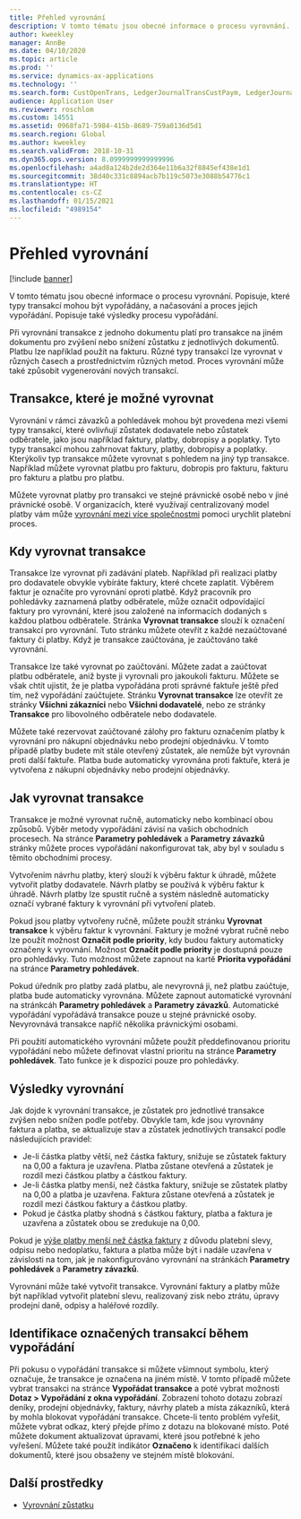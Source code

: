 ```yaml
---
title: Přehled vyrovnání
description: V tomto tématu jsou obecné informace o procesu vyrovnání. Popisuje, které typy transakcí mohou být vypořádány, a načasování a proces jejich vypořádání. Popisuje také výsledky procesu vypořádání.
author: kweekley
manager: AnnBe
ms.date: 04/10/2020
ms.topic: article
ms.prod: ''
ms.service: dynamics-ax-applications
ms.technology: ''
ms.search.form: CustOpenTrans, LedgerJournalTransCustPaym, LedgerJournalTransVendPaym, VendOpenTrans
audience: Application User
ms.reviewer: roschlom
ms.custom: 14551
ms.assetid: 0968fa71-5984-415b-8689-759a0136d5d1
ms.search.region: Global
ms.author: kweekley
ms.search.validFrom: 2018-10-31
ms.dyn365.ops.version: 8.0999999999999996
ms.openlocfilehash: a4ad8a124b2de2d364e11b6a32f8845ef438e1d1
ms.sourcegitcommit: 38d40c331c8894acb7b119c5073e3088b54776c1
ms.translationtype: HT
ms.contentlocale: cs-CZ
ms.lasthandoff: 01/15/2021
ms.locfileid: "4989154"
---
```

# <a name="settlement-overview"></a>Přehled vyrovnání

[!include [banner](../includes/banner.md)]

V tomto tématu jsou obecné informace o procesu vyrovnání. Popisuje, které typy transakcí mohou být vypořádány, a načasování a proces jejich vypořádání. Popisuje také výsledky procesu vypořádání.

Při vyrovnání transakce z jednoho dokumentu platí pro transakce na jiném dokumentu pro zvýšení nebo snížení zůstatku z jednotlivých dokumentů. Platbu lze například použít na fakturu. Různé typy transakcí lze vyrovnat v různých časech a prostřednictvím různých metod. Proces vyrovnání může také způsobit vygenerování nových transakcí.

## <a name="what-transactions-can-be-settled"></a>Transakce, které je možné vyrovnat

Vyrovnání v rámci závazků a pohledávek mohou být provedena mezi všemi typy transakcí, které ovlivňují zůstatek dodavatele nebo zůstatek odběratele, jako jsou například faktury, platby, dobropisy a poplatky. Tyto typy transakcí mohou zahrnovat faktury, platby, dobropisy a poplatky. Kterýkoliv typ transakce můžete vyrovnat s pohledem na jiný typ transakce. Například můžete vyrovnat platbu pro fakturu, dobropis pro fakturu, fakturu pro fakturu a platbu pro platbu.

Můžete vyrovnat platby pro transakci ve stejné právnické osobě nebo v jiné právnické osobě. V organizacích, které využívají centralizovaný model platby vám může [vyrovnání mezi více společnostmi](set-up-centralized-payments.md) pomoci urychlit platební proces.

## <a name="when-to-settle-transactions"></a>Kdy vyrovnat transakce

Transakce lze vyrovnat při zadávání plateb. Například při realizaci platby pro dodavatele obvykle vybíráte faktury, které chcete zaplatit. Výběrem faktur je označíte pro vyrovnání oproti platbě. Když pracovník pro pohledávky zaznamená platby odběratele, může označit odpovídající faktury pro vyrovnání, které jsou založené na informacích dodaných s každou platbou odběratele. Stránka **Vyrovnat transakce** slouží k označení transakcí pro vyrovnání. Tuto stránku můžete otevřít z každé nezaúčtované faktury či platby. Když je transakce zaúčtována, je zaúčtováno také vyrovnání. 

Transakce lze také vyrovnat po zaúčtování. Můžete zadat a zaúčtovat platbu odběratele, aniž byste ji vyrovnali pro jakoukoli fakturu. Můžete se však chtít ujistit, že je platba vypořádána proti správné faktuře ještě před tím, než vypořádání zaúčtujete. Stránku **Vyrovnat transakce** lze otevřít ze stránky **Všichni zákazníci** nebo **Všichni dodavatelé**, nebo ze stránky **Transakce** pro libovolného odběratele nebo dodavatele.

Můžete také rezervovat zaúčtované zálohy pro fakturu označením platby k vyrovnání pro nákupní objednávku nebo prodejní objednávku. V tomto případě platby budete mít stále otevřený zůstatek, ale nemůže být vyrovnán proti další faktuře. Platba bude automaticky vyrovnána proti faktuře, která je vytvořena z nákupní objednávky nebo prodejní objednávky.

## <a name="how-to-settle-transactions"></a>Jak vyrovnat transakce

Transakce je možné vyrovnat ručně, automaticky nebo kombinací obou způsobů. Výběr metody vypořádání závisí na vašich obchodních procesech. Na stránce **Parametry pohledávek** a **Parametry závazků** stránky můžete proces vypořádání nakonfigurovat tak, aby byl v souladu s těmito obchodními procesy.

Vytvořením návrhu platby, který slouží k výběru faktur k úhradě, můžete vytvořit platby dodavatele. Návrh platby se používá k výběru faktur k úhradě. Návrh platby lze spustit ručně a systém následně automaticky označí vybrané faktury k vyrovnání při vytvoření plateb.

Pokud jsou platby vytvořeny ručně, můžete použít stránku **Vyrovnat transakce** k výběru faktur k vyrovnání. Faktury je možné vybrat ručně nebo lze použít možnost **Označit podle priority**, kdy budou faktury automaticky označeny k vyrovnání. Možnost **Označit podle priority** je dostupná pouze pro pohledávky. Tuto možnost můžete zapnout na kartě **Priorita vypořádání** na stránce **Parametry pohledávek**.

Pokud úředník pro platby zadá platbu, ale nevyrovná ji, než platbu zaúčtuje, platba bude automaticky vyrovnána. Můžete zapnout automatické vyrovnání na stránkcáh **Parametry pohledávek** a **Parametry závazků**. Automatické vypořádání vypořádává transakce pouze u stejné právnické osoby. Nevyrovnává transakce napříč několika právnickými osobami.

Při použití automatického vyrovnání můžete použít předdefinovanou prioritu vypořádání nebo můžete definovat vlastní prioritu na stránce **Parametry pohledávek**. Tato funkce je k dispozici pouze pro pohledávky.

## <a name="results-of-settlement"></a>Výsledky vyrovnání

Jak dojde k vyrovnání transakce, je zůstatek pro jednotlivé transakce zvýšen nebo snížen podle potřeby. Obvykle tam, kde jsou vyrovnány faktura a platba, se aktualizuje stav a zůstatek jednotlivých transakcí podle následujících pravidel:

- Je-li částka platby větší, než částka faktury, snižuje se zůstatek faktury na 0,00 a faktura je uzavřena. Platba zůstane otevřená a zůstatek je rozdíl mezi částkou platby a částkou faktury.
- Je-li částka platby menší, než částka faktury, snižuje se zůstatek platby na 0,00 a platba je uzavřena. Faktura zůstane otevřená a zůstatek je rozdíl mezi částkou faktury a částkou platby.
- Pokud je částka platby shodná s částkou faktury, platba a faktura je uzavřena a zůstatek obou se zredukuje na 0,00.

Pokud je [výše platby menší než částka faktury](../accounts-payable/vendor-payments-partial-amount.md) z důvodu platební slevy, odpisu nebo nedoplatku, faktura a platba může být i nadále uzavřena v závislosti na tom, jak je nakonfigurováno vyrovnání na stránkách **Parametry pohledávek** a **Parametry závazků**.

Vyrovnání může také vytvořit transakce. Vyrovnání faktury a platby může být například vytvořit platební slevu, realizovaný zisk nebo ztrátu, úpravy prodejní daně, odpisy a haléřové rozdíly.

## <a name="identifying-marked-transactions-during-settlement"></a>Identifikace označených transakcí během vypořádání

Při pokusu o vypořádání transakce si můžete všimnout symbolu, který označuje, že transakce je označena na jiném místě. V tomto případě můžete vybrat transakci na stránce **Vypořádat transakce** a poté vybrat možnosti **Dotaz \> Vypořádání z okna vypořádání**. Zobrazení tohoto dotazu zobrazí deníky, prodejní objednávky, faktury, návrhy plateb a místa zákazníků, která by mohla blokovat vypořádání transakce. Chcete-li tento problém vyřešit, můžete vybrat odkaz, který přejde přímo z dotazu na blokované místo. Poté můžete dokument aktualizovat úpravami, které jsou potřebné k jeho vyřešení. Můžete také použít indikátor **Označeno** k identifikaci dalších dokumentů, které jsou obsaženy ve stejném místě blokování.

## <a name="additional-resources"></a>Další prostředky

- [Vyrovnání zůstatku](settle-remainder.md)

